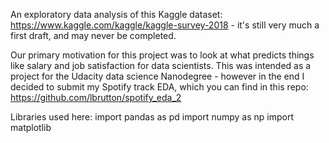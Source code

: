 An exploratory data analysis of this Kaggle dataset: https://www.kaggle.com/kaggle/kaggle-survey-2018 - it's still very much a first draft, and may never be completed.

Our primary motivation for this project was to look at what predicts things like salary and job satisfaction for data scientists. This was intended as a project for the Udacity data science Nanodegree - however in the end I decided to submit my Spotify track EDA, which you can find in this repo: https://github.com/lbrutton/spotify_eda_2

Libraries used here:
import pandas as pd
import numpy as np
import matplotlib